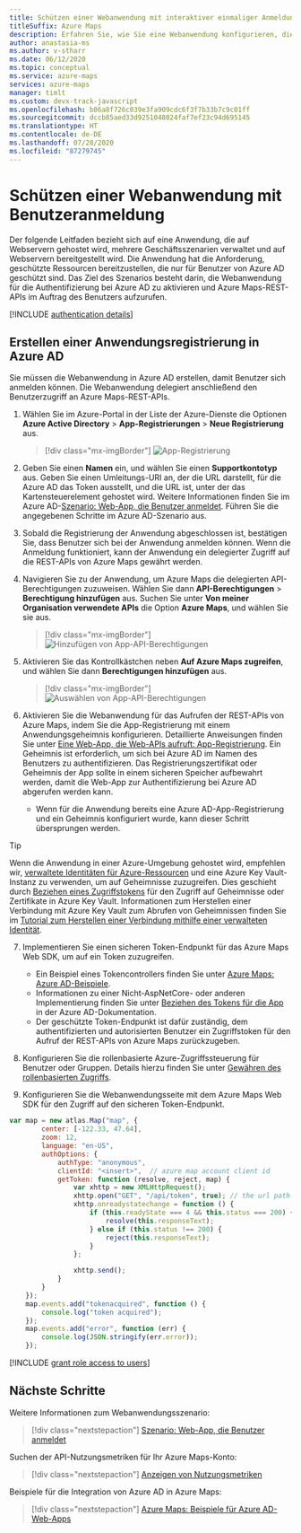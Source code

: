 ```yaml
---
title: Schützen einer Webanwendung mit interaktiver einmaliger Anmeldung
titleSuffix: Azure Maps
description: Erfahren Sie, wie Sie eine Webanwendung konfigurieren, die einmaliges Anmelden über Azure AD mit dem Azure Maps Web SDK unter Verwendung des Protokolls OpenID Connect unterstützt.
author: anastasia-ms
ms.author: v-stharr
ms.date: 06/12/2020
ms.topic: conceptual
ms.service: azure-maps
services: azure-maps
manager: timlt
ms.custom: devx-track-javascript
ms.openlocfilehash: b86a8f726c039e3fa909cdc6f3f7b33b7c9c01ff
ms.sourcegitcommit: dccb85aed33d9251048024faf7ef23c94d695145
ms.translationtype: HT
ms.contentlocale: de-DE
ms.lasthandoff: 07/28/2020
ms.locfileid: "87279745"
---
```

# <a name="secure-a-web-application-with-user-sign-in"></a>Schützen einer Webanwendung mit Benutzeranmeldung

Der folgende Leitfaden bezieht sich auf eine Anwendung, die auf Webservern gehostet wird, mehrere Geschäftsszenarien verwaltet und auf Webservern bereitgestellt wird. Die Anwendung hat die Anforderung, geschützte Ressourcen bereitzustellen, die nur für Benutzer von Azure AD geschützt sind. Das Ziel des Szenarios besteht darin, die Webanwendung für die Authentifizierung bei Azure AD zu aktivieren und Azure Maps-REST-APIs im Auftrag des Benutzers aufzurufen.

[!INCLUDE [authentication details](./includes/view-authentication-details.md)]

## <a name="create-an-application-registration-in-azure-ad"></a>Erstellen einer Anwendungsregistrierung in Azure AD

Sie müssen die Webanwendung in Azure AD erstellen, damit Benutzer sich anmelden können. Die Webanwendung delegiert anschließend den Benutzerzugriff an Azure Maps-REST-APIs.

1. Wählen Sie im Azure-Portal in der Liste der Azure-Dienste die Optionen **Azure Active Directory** > **App-Registrierungen** > **Neue Registrierung** aus.  

    > [!div class="mx-imgBorder"]
    > ![App-Registrierung](./media/how-to-manage-authentication/app-registration.png)

2. Geben Sie einen **Namen** ein, und wählen Sie einen **Supportkontotyp** aus. Geben Sie einen Umleitungs-URI an, der die URL darstellt, für die Azure AD das Token ausstellt, und die URL ist, unter der das Kartensteuerelement gehostet wird. Weitere Informationen finden Sie im Azure AD-[Szenario: Web-App, die Benutzer anmeldet](https://docs.microsoft.com/azure/active-directory/develop/scenario-web-app-sign-user-overview). Führen Sie die angegebenen Schritte im Azure AD-Szenario aus.  

3. Sobald die Registrierung der Anwendung abgeschlossen ist, bestätigen Sie, dass Benutzer sich bei der Anwendung anmelden können. Wenn die Anmeldung funktioniert, kann der Anwendung ein delegierter Zugriff auf die REST-APIs von Azure Maps gewährt werden.
    
4.  Navigieren Sie zu der Anwendung, um Azure Maps die delegierten API-Berechtigungen zuzuweisen. Wählen Sie dann **API-Berechtigungen** > **Berechtigung hinzufügen** aus. Suchen Sie unter **Von meiner Organisation verwendete APIs** die Option **Azure Maps**, und wählen Sie sie aus.

    > [!div class="mx-imgBorder"]
    > ![Hinzufügen von App-API-Berechtigungen](./media/how-to-manage-authentication/app-permissions.png)

5. Aktivieren Sie das Kontrollkästchen neben **Auf Azure Maps zugreifen**, und wählen Sie dann **Berechtigungen hinzufügen** aus.

    > [!div class="mx-imgBorder"]
    > ![Auswählen von App-API-Berechtigungen](./media/how-to-manage-authentication/select-app-permissions.png)

6. Aktivieren Sie die Webanwendung für das Aufrufen der REST-APIs von Azure Maps, indem Sie die App-Registrierung mit einem Anwendungsgeheimnis konfigurieren. Detaillierte Anweisungen finden Sie unter [Eine Web-App, die Web-APIs aufruft: App-Registrierung](https://docs.microsoft.com/azure/active-directory/develop/scenario-web-app-call-api-app-registration). Ein Geheimnis ist erforderlich, um sich bei Azure AD im Namen des Benutzers zu authentifizieren. Das Registrierungszertifikat oder Geheimnis der App sollte in einem sicheren Speicher aufbewahrt werden, damit die Web-App zur Authentifizierung bei Azure AD abgerufen werden kann. 
   
   * Wenn für die Anwendung bereits eine Azure AD-App-Registrierung und ein Geheimnis konfiguriert wurde, kann dieser Schritt übersprungen werden.

> [!Tip]
> Wenn die Anwendung in einer Azure-Umgebung gehostet wird, empfehlen wir, [verwaltete Identitäten für Azure-Ressourcen](https://docs.microsoft.com/azure/active-directory/managed-identities-azure-resources/overview) und eine Azure Key Vault-Instanz zu verwenden, um auf Geheimnisse zuzugreifen. Dies geschieht durch [Beziehen eines Zugriffstokens](https://docs.microsoft.com/azure/active-directory/managed-identities-azure-resources/how-to-use-vm-token) für den Zugriff auf Geheimnisse oder Zertifikate in Azure Key Vault. Informationen zum Herstellen einer Verbindung mit Azure Key Vault zum Abrufen von Geheimnissen finden Sie im [Tutorial zum Herstellen einer Verbindung mithilfe einer verwalteten Identität](https://docs.microsoft.com/azure/key-vault/general/tutorial-net-create-vault-azure-web-app).
   
7. Implementieren Sie einen sicheren Token-Endpunkt für das Azure Maps Web SDK, um auf ein Token zuzugreifen. 
   
   * Ein Beispiel eines Tokencontrollers finden Sie unter [Azure Maps: Azure AD-Beispiele](https://github.com/Azure-Samples/Azure-Maps-AzureAD-Samples/blob/master/src/OpenIdConnect/AzureMapsOpenIdConnectv1/AzureMapsOpenIdConnect/Controllers/TokenController.cs). 
   * Informationen zu einer Nicht-AspNetCore- oder anderen Implementierung finden Sie unter [Beziehen des Tokens für die App](https://docs.microsoft.com/azure/active-directory/develop/scenario-web-app-call-api-acquire-token) in der Azure AD-Dokumentation.
   * Der geschützte Token-Endpunkt ist dafür zuständig, dem authentifizierten und autorisierten Benutzer ein Zugriffstoken für den Aufruf der REST-APIs von Azure Maps zurückzugeben.

8. Konfigurieren Sie die rollenbasierte Azure-Zugriffssteuerung für Benutzer oder Gruppen. Details hierzu finden Sie unter [Gewähren des rollenbasierten Zugriffs](#grant-role-based-access-for-users-to-azure-maps).

9. Konfigurieren Sie die Webanwendungsseite mit dem Azure Maps Web SDK für den Zugriff auf den sicheren Token-Endpunkt. 

```javascript
var map = new atlas.Map("map", {
        center: [-122.33, 47.64],
        zoom: 12,
        language: "en-US",
        authOptions: {
            authType: "anonymous",
            clientId: "<insert>",  // azure map account client id
            getToken: function (resolve, reject, map) {
                var xhttp = new XMLHttpRequest();
                xhttp.open("GET", "/api/token", true); // the url path maps to the token endpoint.
                xhttp.onreadystatechange = function () {
                    if (this.readyState === 4 && this.status === 200) {
                        resolve(this.responseText);
                    } else if (this.status !== 200) {
                        reject(this.responseText);
                    }
                };

                xhttp.send();
            }
        }
    });
    map.events.add("tokenacquired", function () {
        console.log("token acquired");
    });
    map.events.add("error", function (err) {
        console.log(JSON.stringify(err.error));
    });
```

[!INCLUDE [grant role access to users](./includes/grant-rbac-users.md)]

## <a name="next-steps"></a>Nächste Schritte

Weitere Informationen zum Webanwendungsszenario:
> [!div class="nextstepaction"]
> [Szenario: Web-App, die Benutzer anmeldet](https://docs.microsoft.com/azure/active-directory/develop/scenario-web-app-sign-user-overview)

Suchen der API-Nutzungsmetriken für Ihr Azure Maps-Konto:
> [!div class="nextstepaction"]
> [Anzeigen von Nutzungsmetriken](how-to-view-api-usage.md)

Beispiele für die Integration von Azure AD in Azure Maps:
> [!div class="nextstepaction"]
> [Azure Maps: Beispiele für Azure AD-Web-Apps](https://github.com/Azure-Samples/Azure-Maps-AzureAD-Samples/tree/master/src/OpenIdConnect)
